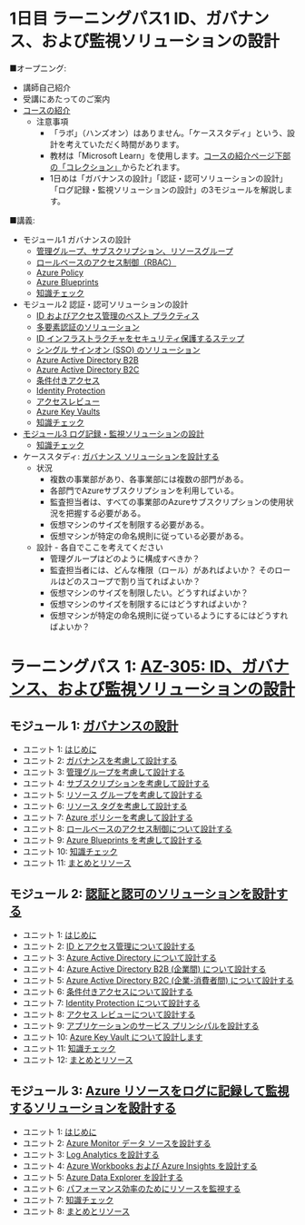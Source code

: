 # 1日目 ラーニングパス1 ID、ガバナンス、および監視ソリューションの設計

■オープニング:

- 講師自己紹介
- 受講にあたってのご案内
- [コースの紹介](https://docs.microsoft.com/ja-jp/learn/certifications/courses/az-305t00)
  - 注意事項
    - 「ラボ」（ハンズオン）はありません。「ケーススタディ」という、設計を考えていただく時間があります。
    - 教材は「Microsoft Learn」を使用します。[コースの紹介ページ下部の「コレクション」](https://docs.microsoft.com/ja-jp/learn/certifications/courses/az-305t00)からたどれます。
    - 1日めは「ガバナンスの設計」「認証・認可ソリューションの設計」「ログ記録・監視ソリューションの設計」の3モジュールを解説します。

■講義:

- モジュール1 ガバナンスの設計
  - [管理グループ、サブスクリプション、リソースグループ](../AZ-303/mod01-02-azure.md)
  - [ロールベースのアクセス制御（RBAC）](../AZ-303/mod10-01-rbac.md)
  - [Azure Policy](../AZ-303/mod10-03-azure-policy.md)
  - [Azure Blueprints](../AZ-303/mod10-04-azure-blueprints.md)
  - [知識チェック](day1-lp01-m01-check.md)
- モジュール2 認証・認可ソリューションの設計
  - [ID およびアクセス管理のベスト プラクティス](../AZ-304/mod04-01-id.md)
  - [多要素認証のソリューション](../AZ-304/mod04-02-mfa.md)
  - [ID インフラストラクチャをセキュリティ保護するステップ](../AZ-304/mod04-03-secure-identity.md)
  - [シングル サインオン (SSO) のソリューション](../AZ-304/mod04-05-sso.md)
  - [Azure Active Directory B2B](../AZ-304/mod04-06-b2b.md)
  - [Azure Active Directory B2C](../AZ-303/mod01-08-aad-b2c.md)
  - [条件付きアクセス](../AZ-303/mod01-06-conditional-access.md)
  - [Identity Protection](../AZ-303/mod01-05-idp.md)
  - [アクセスレビュー](../AZ-303/mod10-02-access-review.md)
  - [Azure Key Vaults](../AZ-303/mod11-02-keyvault.md)
  - [知識チェック](day1-lp01-m02-check.md)
- [モジュール3 ログ記録・監視ソリューションの設計](../AZ-304/mod09.md)
  - [知識チェック](day1-lp01-m03-check.md)
- ケーススタディ: [ガバナンス ソリューションを設計する](https://github.com/MicrosoftLearning/AZ-305-DesigningMicrosoftAzureInfrastructureSolutions.ja-jp/blob/main/Instructions/CaseStudy/01-Governance.md)
  - 状況
    - 複数の事業部があり、各事業部には複数の部門がある。
    - 各部門でAzureサブスクリプションを利用している。
    - 監査担当者は、すべての事業部のAzureサブスクリプションの使用状況を把握する必要がある。
    - 仮想マシンのサイズを制限する必要がある。
    - 仮想マシンが特定の命名規則に従っている必要がある。
  - 設計 - 各自でここを考えてください
    - 管理グループはどのように構成すべきか？
    - 監査担当者には、どんな権限（ロール）があればよいか？ そのロールはどのスコープで割り当てればよいか？
    - 仮想マシンのサイズを制限したい。どうすればよいか？
    - 仮想マシンのサイズを制限するにはどうすればよいか？
    - 仮想マシンが特定の命名規則に従っているようにするにはどうすればよいか？

# ラーニングパス 1: [AZ-305: ID、ガバナンス、および監視ソリューションの設計](https://docs.microsoft.com/ja-jp/learn/paths/design-identity-governance-monitor-solutions/)
## モジュール 1: [ガバナンスの設計](https://docs.microsoft.com/ja-jp/learn/modules/design-governance/)
- ユニット 1: [はじめに](https://docs.microsoft.com/ja-jp/learn/modules/design-governance/1-introduction)
- ユニット 2: [ガバナンスを考慮して設計する](https://docs.microsoft.com/ja-jp/learn/modules/design-governance/2-design-for-governance)
- ユニット 3: [管理グループを考慮して設計する](https://docs.microsoft.com/ja-jp/learn/modules/design-governance/3-design-for-management-groups)
- ユニット 4: [サブスクリプションを考慮して設計する](https://docs.microsoft.com/ja-jp/learn/modules/design-governance/4-design-for-subscriptions)
- ユニット 5: [リソース グループを考慮して設計する](https://docs.microsoft.com/ja-jp/learn/modules/design-governance/5-design-for-resource-groups)
- ユニット 6: [リソース タグを考慮して設計する](https://docs.microsoft.com/ja-jp/learn/modules/design-governance/6-design-for-resource-tags)
- ユニット 7: [Azure ポリシーを考慮して設計する](https://docs.microsoft.com/ja-jp/learn/modules/design-governance/7-design-for-azure-policy)
- ユニット 8: [ロールベースのアクセス制御について設計する](https://docs.microsoft.com/ja-jp/learn/modules/design-governance/8-design-for-role-based-access-control)
- ユニット 9: [Azure Blueprints を考慮して設計する](https://docs.microsoft.com/ja-jp/learn/modules/design-governance/9-design-for-azure-blueprints)
- ユニット 10: [知識チェック](https://docs.microsoft.com/ja-jp/learn/modules/design-governance/10-knowledge-check)
- ユニット 11: [まとめとリソース](https://docs.microsoft.com/ja-jp/learn/modules/design-governance/11-summary-resources)
## モジュール 2: [認証と認可のソリューションを設計する](https://docs.microsoft.com/ja-jp/learn/modules/design-authentication-authorization-solutions/)
- ユニット 1: [はじめに](https://docs.microsoft.com/ja-jp/learn/modules/design-authentication-authorization-solutions/1-introduction)
- ユニット 2: [ID とアクセス管理について設計する](https://docs.microsoft.com/ja-jp/learn/modules/design-authentication-authorization-solutions/2-design-for-identity-access-management)
- ユニット 3: [Azure Active Directory について設計する](https://docs.microsoft.com/ja-jp/learn/modules/design-authentication-authorization-solutions/3-design-for-azure-active-directory)
- ユニット 4: [Azure Active Directory B2B (企業間) について設計する](https://docs.microsoft.com/ja-jp/learn/modules/design-authentication-authorization-solutions/4-design-business-business)
- ユニット 5: [Azure Active Directory B2C (企業-消費者間) について設計する](https://docs.microsoft.com/ja-jp/learn/modules/design-authentication-authorization-solutions/5-design-business-customer)
- ユニット 6: [条件付きアクセスについて設計する](https://docs.microsoft.com/ja-jp/learn/modules/design-authentication-authorization-solutions/6-design-for-conditional-access)
- ユニット 7: [Identity Protection について設計する](https://docs.microsoft.com/ja-jp/learn/modules/design-authentication-authorization-solutions/7-design-for-identity-protection)
- ユニット 8: [アクセス レビューについて設計する](https://docs.microsoft.com/ja-jp/learn/modules/design-authentication-authorization-solutions/8-design-for-access-reviews)
- ユニット 9: [アプリケーションのサービス プリンシパルを設計する](https://docs.microsoft.com/ja-jp/learn/modules/design-authentication-authorization-solutions/9-design-service-principals)
- ユニット 10: [Azure Key Vault について設計します](https://docs.microsoft.com/ja-jp/learn/modules/design-authentication-authorization-solutions/10-design-for-azure-key-vault)
- ユニット 11: [知識チェック](https://docs.microsoft.com/ja-jp/learn/modules/design-authentication-authorization-solutions/11-knowledge-check)
- ユニット 12: [まとめとリソース](https://docs.microsoft.com/ja-jp/learn/modules/design-authentication-authorization-solutions/12-summary-resources)
## モジュール 3: [Azure リソースをログに記録して監視するソリューションを設計する](https://docs.microsoft.com/ja-jp/learn/modules/design-solution-to-log-monitor-azure-resources/)
- ユニット 1: [はじめに](https://docs.microsoft.com/ja-jp/learn/modules/design-solution-to-log-monitor-azure-resources/1-introduction)
- ユニット 2: [Azure Monitor データ ソースを設計する](https://docs.microsoft.com/ja-jp/learn/modules/design-solution-to-log-monitor-azure-resources/2-design-for-azure-monitor-data-sources)
- ユニット 3: [Log Analytics を設計する](https://docs.microsoft.com/ja-jp/learn/modules/design-solution-to-log-monitor-azure-resources/3-design-for-log-analytics)
- ユニット 4: [Azure Workbooks および Azure Insights を設計する](https://docs.microsoft.com/ja-jp/learn/modules/design-solution-to-log-monitor-azure-resources/4-design-for-azure-workbooks-insights)
- ユニット 5: [Azure Data Explorer を設計する](https://docs.microsoft.com/ja-jp/learn/modules/design-solution-to-log-monitor-azure-resources/5-design-for-azure-data-explorer)
- ユニット 6: [パフォーマンス効率のためにリソースを監視する](https://docs.microsoft.com/ja-jp/learn/modules/design-solution-to-log-monitor-azure-resources/6-monitor-resources-for-performance-efficiency)
- ユニット 7: [知識チェック](https://docs.microsoft.com/ja-jp/learn/modules/design-solution-to-log-monitor-azure-resources/7-knowledge-check)
- ユニット 8: [まとめとリソース](https://docs.microsoft.com/ja-jp/learn/modules/design-solution-to-log-monitor-azure-resources/8-summary-resources)
